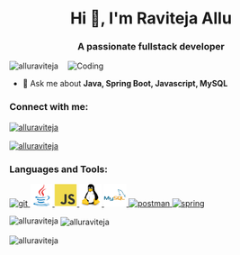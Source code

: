 <h1 align="center">Hi 👋, I'm Raviteja Allu</h1>

<h3 align="center">A passionate fullstack developer</h3>

<img align="right" alt="Coding" width="400" src="https://cdn.dribbble.com/users/1162077/screenshots/3848914/programmer.gif">


<p align="left"> <img src="https://komarev.com/ghpvc/?username=alluraviteja&label=Profile%20views&color=0e75b6&style=flat" alt="alluraviteja" /> </p>


- 💬 Ask me about **Java, Spring Boot, Javascript, MySQL**


<h3 align="left">Connect with me:</h3>

<p align="left">

<a href="https://linkedin.com/in/alluraviteja" target="blank"><img align="center" src="https://raw.githubusercontent.com/rahuldkjain/github-profile-readme-generator/master/src/images/icons/Social/linked-in-alt.svg" alt="alluraviteja" height="30" width="40" /></a>

<a href="https://www.leetcode.com/alluraviteja" target="blank"><img align="center" src="https://raw.githubusercontent.com/rahuldkjain/github-profile-readme-generator/master/src/images/icons/Social/leet-code.svg" alt="alluraviteja" height="30" width="40" /></a>

</p>


<h3 align="left">Languages and Tools:</h3>

<p align="left"> <a href="https://git-scm.com/" target="_blank" rel="noreferrer"> <img src="https://www.vectorlogo.zone/logos/git-scm/git-scm-icon.svg" alt="git" width="40" height="40"/> </a> <a href="https://www.java.com" target="_blank" rel="noreferrer"> <img src="https://raw.githubusercontent.com/devicons/devicon/master/icons/java/java-original.svg" alt="java" width="40" height="40"/> </a> <a href="https://developer.mozilla.org/en-US/docs/Web/JavaScript" target="_blank" rel="noreferrer"> <img src="https://raw.githubusercontent.com/devicons/devicon/master/icons/javascript/javascript-original.svg" alt="javascript" width="40" height="40"/> </a> <a href="https://www.linux.org/" target="_blank" rel="noreferrer"> <img src="https://raw.githubusercontent.com/devicons/devicon/master/icons/linux/linux-original.svg" alt="linux" width="40" height="40"/> </a> <a href="https://www.mysql.com/" target="_blank" rel="noreferrer"> <img src="https://raw.githubusercontent.com/devicons/devicon/master/icons/mysql/mysql-original-wordmark.svg" alt="mysql" width="40" height="40"/> </a> <a href="https://postman.com" target="_blank" rel="noreferrer"> <img src="https://www.vectorlogo.zone/logos/getpostman/getpostman-icon.svg" alt="postman" width="40" height="40"/> </a> <a href="https://spring.io/" target="_blank" rel="noreferrer"> <img src="https://www.vectorlogo.zone/logos/springio/springio-icon.svg" alt="spring" width="40" height="40"/> </a> </p>


<p><img align="left" src="https://github-readme-stats.vercel.app/api/top-langs?username=alluraviteja&show_icons=true&locale=en&layout=compact" alt="alluraviteja" /></p>


<p>&nbsp;<img align="center" src="https://github-readme-stats.vercel.app/api?username=alluraviteja&show_icons=true&locale=en" alt="alluraviteja" /></p>


<p><img align="center" src="https://github-readme-streak-stats.herokuapp.com/?user=alluraviteja&" alt="alluraviteja" /></p>
